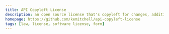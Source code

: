 ```yaml
---
title: API Copyleft License
description: an open source license that's copyleft for changes, additions, and wrappers, but permissive for applications
homepage: https://github.com/kemitchell/api-copyleft-license
tags: [law, license, software license, form]
---
```

